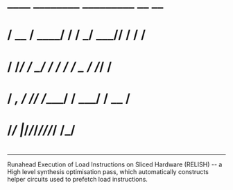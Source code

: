 #           ____  ________    _________ __  __
#          / __ \/ ____/ /   /  _/ ___// / / /
#         / /_/ / __/ / /    / / \__ \/ /_/ / 
#        / _, _/ /___/ /____/ / ___/ / __  /  
#       /_/ |_/_____/_____/___//____/_/ /_/   
#               
----------------------------------------------

Runahead Execution of Load Instructions on Sliced Hardware (RELISH) -- a High level synthesis optimisation pass, which automatically constructs helper circuits used to prefetch load instructions.
